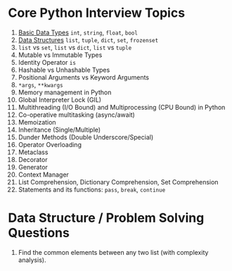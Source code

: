 # Core Python Interview Topics


1. [Basic Data Types](https://github.com/dxillar/python-interview-prep/blob/main/basic-data-types.md) `int`, `string`, `float`, `bool`
1. [Data Structures](https://github.com/dxillar/python-interview-prep/blob/main/inbuilt-data-structures.md) `list`, `tuple`, `dict`, `set`, `frozenset`
1. `list` vs `set`, `list` vs `dict`, `list` vs `tuple`
1. Mutable vs Immutable Types
1. Identity Operator `is`
1. Hashable vs Unhashable Types
1. Positional Arguments vs Keyword Arguments
1. `*args`, `**kwargs`
1. Memory management in Python
1. Global Interpreter Lock (GIL)
1. Multithreading (I/O Bound) and Multiprocessing (CPU Bound) in Python
1. Co-operative multitasking (async/await)
1. Memoization
1. Inheritance (Single/Multiple)
1. Dunder Methods (Double Underscore/Special)
1. Operator Overloading
1. Metaclass
1. Decorator
1. Generator
1. Context Manager
1. List Comprehension, Dictionary Comprehension, Set Comprehension
1. Statements and its functions: `pass`, `break`, `continue`



# Data Structure / Problem Solving Questions
1. Find the common elements between any two list (with complexity analysis).

